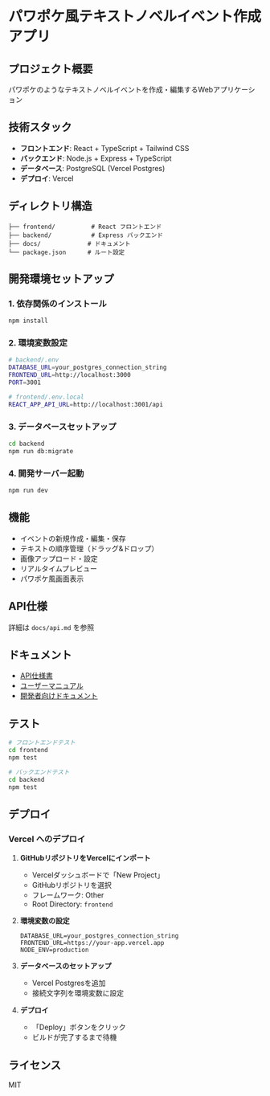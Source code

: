 # パワポケ風テキストノベルイベント作成アプリ

## プロジェクト概要
パワポケのようなテキストノベルイベントを作成・編集するWebアプリケーション

## 技術スタック
- **フロントエンド**: React + TypeScript + Tailwind CSS
- **バックエンド**: Node.js + Express + TypeScript
- **データベース**: PostgreSQL (Vercel Postgres)
- **デプロイ**: Vercel

## ディレクトリ構造
```
├── frontend/          # React フロントエンド
├── backend/           # Express バックエンド
├── docs/             # ドキュメント
└── package.json      # ルート設定
```

## 開発環境セットアップ

### 1. 依存関係のインストール
```bash
npm install
```

### 2. 環境変数設定
```bash
# backend/.env
DATABASE_URL=your_postgres_connection_string
FRONTEND_URL=http://localhost:3000
PORT=3001

# frontend/.env.local
REACT_APP_API_URL=http://localhost:3001/api
```

### 3. データベースセットアップ
```bash
cd backend
npm run db:migrate
```

### 4. 開発サーバー起動
```bash
npm run dev
```

## 機能
- イベントの新規作成・編集・保存
- テキストの順序管理（ドラッグ&ドロップ）
- 画像アップロード・設定
- リアルタイムプレビュー
- パワポケ風画面表示

## API仕様
詳細は `docs/api.md` を参照

## ドキュメント
- [API仕様書](docs/api.md)
- [ユーザーマニュアル](docs/user-manual.md)
- [開発者向けドキュメント](docs/developer-guide.md)

## テスト
```bash
# フロントエンドテスト
cd frontend
npm test

# バックエンドテスト
cd backend
npm test
```

## デプロイ

### Vercel へのデプロイ

1. **GitHubリポジトリをVercelにインポート**
   - Vercelダッシュボードで「New Project」
   - GitHubリポジトリを選択
   - フレームワーク: Other
   - Root Directory: `frontend`

2. **環境変数の設定**
   ```
   DATABASE_URL=your_postgres_connection_string
   FRONTEND_URL=https://your-app.vercel.app
   NODE_ENV=production
   ```

3. **データベースのセットアップ**
   - Vercel Postgresを追加
   - 接続文字列を環境変数に設定

4. **デプロイ**
   - 「Deploy」ボタンをクリック
   - ビルドが完了するまで待機

## ライセンス
MIT
